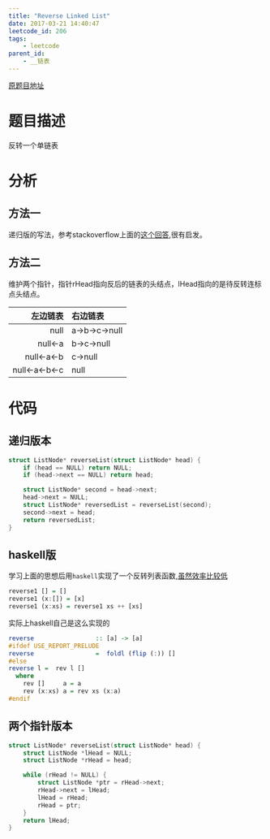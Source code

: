 ```yaml
---
title: "Reverse Linked List"
date: 2017-03-21 14:40:47
leetcode_id: 206
tags:
    - leetcode
parent_id:
    - __链表
---
```


[原题目地址](https://leetcode.com/problems/reverse-linked-list/#/description)

# 题目描述
反转一个单链表

# 分析
## 方法一
递归版的写法，参考stackoverflow上面的[这个回答][st],很有启发。
## 方法二
维护两个指针，指针rHead指向反后的链表的头结点，lHead指向的是待反转连标点头结点。

| 左边链表 | 右边链表 |
| ---: | :--- |
| null | a->b->c->null |
| null<-a | b->c->null |
| null<-a<-b | c->null |
| null<-a<-b<-c | null |

# 代码

## 递归版本
```c++
struct ListNode* reverseList(struct ListNode* head) {
    if (head == NULL) return NULL;
    if (head->next == NULL) return head;

    struct ListNode* second = head->next;
    head->next = NULL;
    struct ListNode* reversedList = reverseList(second);
    second->next = head;
    return reversedList;
}
```
## haskell版
学习上面的思想后用`haskell`实现了一个反转列表函数,[虽然效率比较低][reverse]
```haskell
reverse1 [] = []
reverse1 (x:[]) = [x]
reverse1 (x:xs) = reverse1 xs ++ [xs]
```
实际上haskell自己是这么实现的
```haskell
reverse                 :: [a] -> [a]
#ifdef USE_REPORT_PRELUDE
reverse                 =  foldl (flip (:)) []
#else
reverse l =  rev l []
  where
    rev []     a = a
    rev (x:xs) a = rev xs (x:a)
#endif
```
## 两个指针版本
```c++
struct ListNode* reverseList(struct ListNode* head) {
    struct ListNode *lHead = NULL;
    struct ListNode *rHead = head;

    while (rHead != NULL) {
        struct ListNode *ptr = rHead->next;
        rHead->next = lHead;
        lHead = rHead;
        rHead = ptr;
    }
    return lHead;
}
```




[st]:http://stackoverflow.com/questions/354875/reversing-a-linked-list-in-java-recursively?page=1&tab=votes#tab-top
[reverse]:http://stackoverflow.com/questions/3543399/implement-reverse-in-haskell-that-runs-in-linear-time
